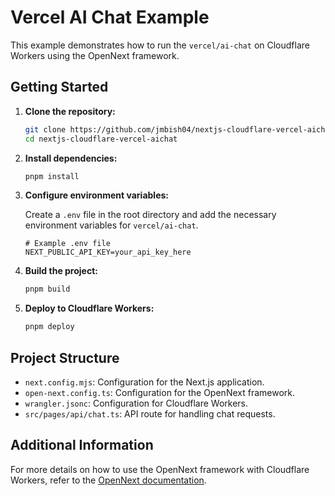 # Vercel AI Chat Example

This example demonstrates how to run the `vercel/ai-chat` on Cloudflare Workers using the OpenNext framework.

## Getting Started

1. **Clone the repository:**

   ```bash
   git clone https://github.com/jmbish04/nextjs-cloudflare-vercel-aichat.git
   cd nextjs-cloudflare-vercel-aichat
   ```

2. **Install dependencies:**

   ```bash
   pnpm install
   ```

3. **Configure environment variables:**

   Create a `.env` file in the root directory and add the necessary environment variables for `vercel/ai-chat`.

   ```env
   # Example .env file
   NEXT_PUBLIC_API_KEY=your_api_key_here
   ```

4. **Build the project:**

   ```bash
   pnpm build
   ```

5. **Deploy to Cloudflare Workers:**

   ```bash
   pnpm deploy
   ```

## Project Structure

- `next.config.mjs`: Configuration for the Next.js application.
- `open-next.config.ts`: Configuration for the OpenNext framework.
- `wrangler.jsonc`: Configuration for Cloudflare Workers.
- `src/pages/api/chat.ts`: API route for handling chat requests.

## Additional Information

For more details on how to use the OpenNext framework with Cloudflare Workers, refer to the [OpenNext documentation](https://opennext.js.org/cloudflare).
